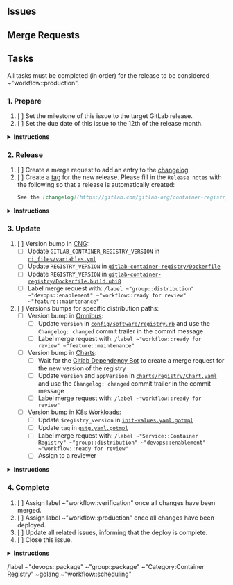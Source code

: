 <!--
Please use the following format for the issue title:

Release Version vX.Y.Z-gitlab

Example:

Release Version v2.7.7-gitlab
-->

## Issues
<!--
Please create an unordered list with the issues that this release should include.

Example:

* https://gitlab.com/gitlab-org/gitlab/issues/12345
* https://gitlab.com/gitlab-org/container-registry/issues/12345
-->

## Merge Requests
<!--
(Optional) Please create an unordered list with the merge requests that this release should include.

Example:

* https://gitlab.com/gitlab-org/gitlab/merge_requests/12345
* https://gitlab.com/gitlab-org/container-registry/merge_requests/12345
-->

## Tasks
All tasks must be completed (in order) for the release to be considered ~"workflow::production".

### 1. Prepare

1. [ ] Set the milestone of this issue to the target GitLab release.
1. [ ] Set the due date of this issue to the 12th of the release month.

<details>
<summary><b>Instructions</b></summary>
The due date is set to the 12th of each month to create a buffer of 5 days before the merge deadline on the 17th. See [Product Development Timeline](https://about.gitlab.com/handbook/engineering/workflow/#product-development-timeline) for more information about the GitLab release timings.
</details>

### 2. Release

1. [ ] Create a merge request to add an entry to the [changelog](https://gitlab.com/gitlab-org/container-registry/blob/release/2.8-gitlab/CHANGELOG.md).
1. [ ] Create a [tag](https://gitlab.com/gitlab-org/container-registry/-/tags) for the new release. Please fill in the `Release notes` with the following so that a release is automatically created:
    ```md
    See the [changelog](https://gitlab.com/gitlab-org/container-registry/-/blob/master/CHANGELOG.md#vXYZ-gitlab-YYYY-MM-DD).
    ```

<details>
<summary><b>Instructions</b></summary>
Please mention this issue in the description of the changelog merge request.

See [release instructions](https://gitlab.com/gitlab-org/container-registry/-/tree/master/docs-gitlab#releases) for additional information.
</details>

### 3. Update

1. [ ] Version bump in [CNG](https://gitlab.com/gitlab-org/build/CNG):
    - [ ] Update `GITLAB_CONTAINER_REGISTRY_VERSION` in [`ci_files/variables.yml`](https://gitlab.com/gitlab-org/build/CNG/blob/master/ci_files/variables.yml)
    - [ ] Update `REGISTRY_VERSION` in [`gitlab-container-registry/Dockerfile`](https://gitlab.com/gitlab-org/build/CNG/blob/master/gitlab-container-registry/Dockerfile)
    - [ ] Update `REGISTRY_VERSION` in [`gitlab-container-registry/Dockerfile.build.ubi8`](https://gitlab.com/gitlab-org/build/CNG/blob/master/gitlab-container-registry/Dockerfile.build.ubi8)
    - [ ] Label merge request with: `/label ~"group::distribution" ~"devops::enablement" ~"workflow::ready for review" ~"feature::maintenance"`
1. [ ] Versions bumps for specific distribution paths:
    - [ ] Version bump in [Omnibus](https://gitlab.com/gitlab-org/omnibus-gitlab):
        - [ ] Update `version` in [`config/software/registry.rb`](https://gitlab.com/gitlab-org/omnibus-gitlab/blob/master/config/software/registry.rb) and use the `Changelog: changed` commit trailer in the commit message
        - [ ] Label merge request with: `/label ~"workflow::ready for review" ~"feature::maintenance"`
    - [ ] Version bump in [Charts](https://gitlab.com/gitlab-org/charts):
        - [ ] Wait for the [Gitlab Dependency Bot](https://gitlab.com/gitlab-dependency-bot) to create a merge request for the new version of the registry
        - [ ] Update `version` and `appVersion` in [`charts/registry/Chart.yaml`](https://gitlab.com/gitlab-org/charts/gitlab/-/blob/master/charts/registry/Chart.yaml) and use the `Changelog: changed` commit trailer in the commit message
        - [ ] Label merge request with: `/label ~"workflow::ready for review"`
    - [ ] Version bump in [K8s Workloads](https://gitlab.com/gitlab-com/gl-infra/k8s-workloads/gitlab-com):
        - [ ] Update `$registry_version` in [`init-values.yaml.gotmpl`](https://gitlab.com/gitlab-com/gl-infra/k8s-workloads/gitlab-com/-/blob/master/releases/gitlab/values/init-values.yaml.gotmpl#L75)
        - [ ] Update `tag` in [`gstg.yaml.gotmpl`](https://gitlab.com/gitlab-com/gl-infra/k8s-workloads/gitlab-com/-/blob/master/releases/gitlab/values/gstg.yaml.gotmpl#L6)
        - [ ] Label merge request with: `/label ~"Service::Container Registry" ~"group::distribution" ~"devops::enablement" ~"workflow::ready for review"`
        - [ ] Assign to a reviewer

<details>
<summary><b>Instructions</b></summary>

Bump the Container Registry version used in [CNG](https://gitlab.com/gitlab-org/build/CNG), [Omnibus](https://gitlab.com/gitlab-org/omnibus-gitlab), [Charts](https://gitlab.com/gitlab-org/charts) and [K8s Workloads](https://gitlab.com/gitlab-com/gl-infra/k8s-workloads/gitlab-com).

The CNG image is the pre-requisite for the remaining version bumps which may be merged independently from each other. Only CNG and K8s Workloads version bumps are required for a GitLab.com deployment. The deployment is then completed as documented [here](https://gitlab.com/gitlab-com/gl-infra/k8s-workloads/gitlab-com/-/blob/master/DEPLOYMENT.md). Charts and Omnibus version bumps are required for self-managed releases.

Create a merge request for each project. Mark parent tasks as completed once the corresponding merge requests are merged.

Version bump merge requests should appear automatically in the `Related merge requests` section of this issue.

Note: According to the [Distribution Team Merge Request Handling](https://about.gitlab.com/handbook/engineering/development/enablement/distribution/merge_requests.html#assigning-merge-requests) documentation, we should not assign merge requests to an individual.

#### Merge Request Template

For consistency, please use the following template for these merge requests:

##### Branch Name

`bump-container-registry-vX-Y-Z-gitlab`

##### Commit Message

```
Bump Container Registry to vX.Y.Z-gitlab

Changelog: changed
```

##### Title

`Bump Container Registry to vX.Y.Z-gitlab`

##### Description

Repeat the version subsection for multiple versions. As an example, to bump to v2.7.7 in a project where the current version is v2.7.5, create an entry for v2.7.6 and v2.7.7.

```md
## vX.Y.Z-gitlab
[Changelog](https://gitlab.com/gitlab-org/container-registry/blob/release/X.Y-gitlab/CHANGELOG.md#vXYZ-gitlab-YYYY-MM-DD)

Related to <!-- link to this release issue -->.
```
</details>

### 4. Complete

1. [ ] Assign label ~"workflow::verification" once all changes have been merged.
1. [ ] Assign label ~"workflow::production" once all changes have been deployed.
1. [ ] Update all related issues, informing that the deploy is complete.
1. [ ] Close this issue.

<details>
<summary><b>Instructions</b></summary>
To see the version deployed in each environment, look at the [Grafana Container Registry dashboard](https://dashboards.gitlab.net/d/registry-pod/registry-pod-info?orgId=1):

![image](/uploads/3fd5b4902472f6cdcc56b9c2d333472f/image.png)
</details>

/label ~"devops::package" ~"group::package" ~"Category:Container Registry" ~golang ~"workflow::scheduling"

